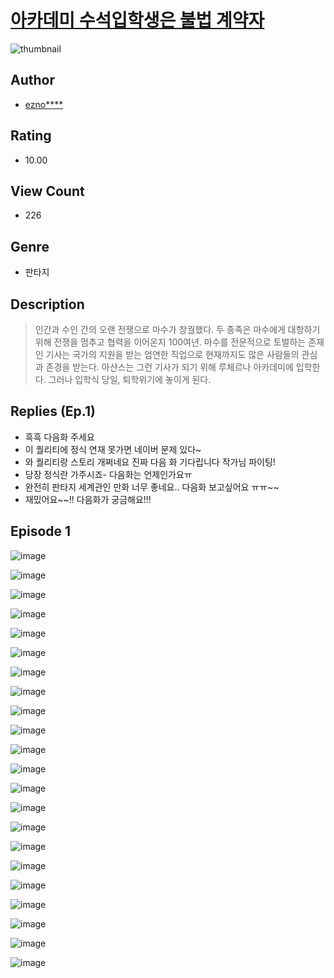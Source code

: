 # [아카데미 수석입학생은 불법 계약자](https://comic.naver.com/challenge/list?titleId=811386)
![thumbnail](https://image-comic.pstatic.net/user_contents_data/challenge_comic/2023/05/25/upload_3689965846873006694_480x623.jpeg)

## Author
- [ezno****](https://comic.naver.com/artistTitle?id=367305)

## Rating
- 10.00

## View Count
- 226

## Genre
- 판타지

## Description
> 인간과 수인 간의 오랜 전쟁으로 마수가 창궐했다. 두 종족은 마수에게 대항하기 위해 전쟁을 멈추고 협력을 이어온지 100여년. 마수를 전문적으로 토벌하는 존재인 기사는 국가의 지원을 받는 엄연한 직업으로 현재까지도 많은 사람들의 관심과 존경을 받는다. 아샨스는 그런 기사가 되기 위해 루체르나 아카데미에 입학한다. 그러나 입학식 당일, 퇴학위기에 놓이게 된다.

## Replies (Ep.1)
- 흑흑 다음화 주세요
- 이 퀄리티에 정식 연재 못가면 네이버 문제 있다~
- 와 퀄리티랑 스토리 개쩌네요 진짜 다음 화 기다립니다 작가님 파이팅!
- 당장 정식란 가주시죠- 다음화는 언제인가요ㅠ
- 완전히 판타지 세계관인 만화 너무 좋네요.. 다음화 보고싶어요 ㅠㅠ~~
- 재밌어요~~!! 다음화가 궁금해요!!!

## Episode 1
![image](https://image-comic.pstatic.net/user_contents_data/challenge_comic/2023/05/25/367305/upload_7233966521619931444.jpeg)

![image](https://image-comic.pstatic.net/user_contents_data/challenge_comic/2023/05/25/367305/upload_3990863507530004536.jpeg)

![image](https://image-comic.pstatic.net/user_contents_data/challenge_comic/2023/05/25/367305/upload_4050481227866976612.jpeg)

![image](https://image-comic.pstatic.net/user_contents_data/challenge_comic/2023/05/25/367305/upload_4123158026615469924.jpeg)

![image](https://image-comic.pstatic.net/user_contents_data/challenge_comic/2023/05/25/367305/upload_7365700104929764918.jpeg)

![image](https://image-comic.pstatic.net/user_contents_data/challenge_comic/2023/05/25/367305/upload_3618703015125596471.jpeg)

![image](https://image-comic.pstatic.net/user_contents_data/challenge_comic/2023/05/25/367305/upload_3702350741674012726.jpeg)

![image](https://image-comic.pstatic.net/user_contents_data/challenge_comic/2023/05/25/367305/upload_3617908063940798007.jpeg)

![image](https://image-comic.pstatic.net/user_contents_data/challenge_comic/2023/05/25/367305/upload_7148393726361036386.jpeg)

![image](https://image-comic.pstatic.net/user_contents_data/challenge_comic/2023/05/25/367305/upload_4049688488603837747.jpeg)

![image](https://image-comic.pstatic.net/user_contents_data/challenge_comic/2023/05/25/367305/upload_3703701830991230049.jpeg)

![image](https://image-comic.pstatic.net/user_contents_data/challenge_comic/2023/05/25/367305/upload_3905575485830345316.jpeg)

![image](https://image-comic.pstatic.net/user_contents_data/challenge_comic/2023/05/25/367305/upload_3702858725388267577.jpeg)

![image](https://image-comic.pstatic.net/user_contents_data/challenge_comic/2023/05/25/367305/upload_7306024295156887860.jpeg)

![image](https://image-comic.pstatic.net/user_contents_data/challenge_comic/2023/05/25/367305/upload_4136101486761752163.jpeg)

![image](https://image-comic.pstatic.net/user_contents_data/challenge_comic/2023/05/25/367305/upload_3978192916806447668.jpeg)

![image](https://image-comic.pstatic.net/user_contents_data/challenge_comic/2023/05/25/367305/upload_7162243166164367667.jpeg)

![image](https://image-comic.pstatic.net/user_contents_data/challenge_comic/2023/05/25/367305/upload_3906702464526006064.jpeg)

![image](https://image-comic.pstatic.net/user_contents_data/challenge_comic/2023/05/25/367305/upload_7234245771806401638.jpeg)

![image](https://image-comic.pstatic.net/user_contents_data/challenge_comic/2023/05/25/367305/upload_3630239280072503351.jpeg)

![image](https://image-comic.pstatic.net/user_contents_data/challenge_comic/2023/05/25/367305/upload_3702582742886004582.jpeg)

![image](https://image-comic.pstatic.net/user_contents_data/challenge_comic/2023/05/25/367305/upload_3762250820794541106.jpeg)
